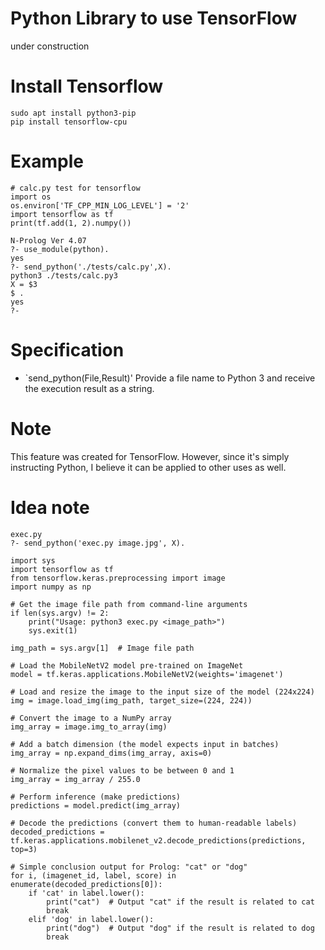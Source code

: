 # Python Library to use TensorFlow
under construction

# Install Tensorflow

```
sudo apt install python3-pip
pip install tensorflow-cpu

```

# Example

```
# calc.py test for tensorflow
import os
os.environ['TF_CPP_MIN_LOG_LEVEL'] = '2'
import tensorflow as tf
print(tf.add(1, 2).numpy())
```

```
N-Prolog Ver 4.07
?- use_module(python).
yes
?- send_python('./tests/calc.py',X).
python3 ./tests/calc.py3
X = $3
$ .
yes
?- 
```

# Specification

- `send_python(File,Result)'
Provide a file name to Python 3 and receive the execution result as a string.

# Note
This feature was created for TensorFlow. However, since it's simply instructing Python, I believe it can be applied to other uses as well.

# Idea note

```
exec.py 
?- send_python('exec.py image.jpg', X).

import sys
import tensorflow as tf
from tensorflow.keras.preprocessing import image
import numpy as np

# Get the image file path from command-line arguments
if len(sys.argv) != 2:
    print("Usage: python3 exec.py <image_path>")
    sys.exit(1)

img_path = sys.argv[1]  # Image file path

# Load the MobileNetV2 model pre-trained on ImageNet
model = tf.keras.applications.MobileNetV2(weights='imagenet')

# Load and resize the image to the input size of the model (224x224)
img = image.load_img(img_path, target_size=(224, 224))

# Convert the image to a NumPy array
img_array = image.img_to_array(img)

# Add a batch dimension (the model expects input in batches)
img_array = np.expand_dims(img_array, axis=0)

# Normalize the pixel values to be between 0 and 1
img_array = img_array / 255.0

# Perform inference (make predictions)
predictions = model.predict(img_array)

# Decode the predictions (convert them to human-readable labels)
decoded_predictions = tf.keras.applications.mobilenet_v2.decode_predictions(predictions, top=3)

# Simple conclusion output for Prolog: "cat" or "dog"
for i, (imagenet_id, label, score) in enumerate(decoded_predictions[0]):
    if 'cat' in label.lower():
        print("cat")  # Output "cat" if the result is related to cat
        break
    elif 'dog' in label.lower():
        print("dog")  # Output "dog" if the result is related to dog
        break

```